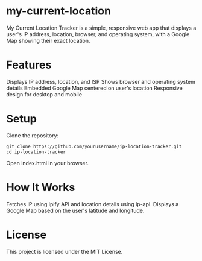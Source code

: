 # my-current-location
My Current Location Tracker is a simple, responsive web app that displays a user's IP address, location, browser, and operating system, with a Google Map showing their exact location.

# Features
Displays IP address, location, and ISP
Shows browser and operating system details
Embedded Google Map centered on user's location
Responsive design for desktop and mobile

# Setup

Clone the repository:
```console
git clone https://github.com/yourusername/ip-location-tracker.git
cd ip-location-tracker
```

Open index.html in your browser.

# How It Works
Fetches IP using ipify API and location details using ip-api.
Displays a Google Map based on the user's latitude and longitude.

# License
This project is licensed under the MIT License.
